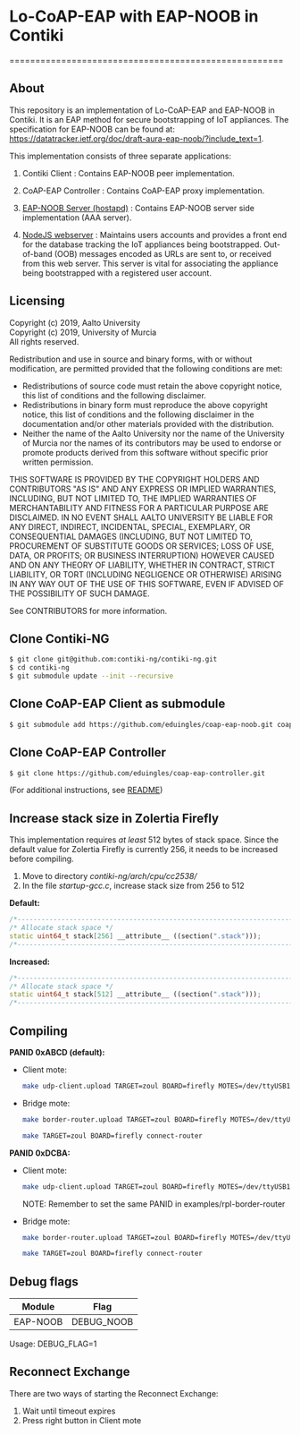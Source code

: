 # Lo-CoAP-EAP with EAP-NOOB in Contiki
=====================================================

About
-----

This repository is an implementation of Lo-CoAP-EAP and EAP-NOOB in Contiki. It is an EAP method for secure bootstrapping of IoT appliances. The specification for EAP-NOOB can be found at: https://datatracker.ietf.org/doc/draft-aura-eap-noob/?include_text=1.

This implementation consists of three separate applications:

1. Contiki Client : Contains EAP-NOOB peer implementation.

2. CoAP-EAP Controller :  Contains CoAP-EAP proxy implementation.

3. [EAP-NOOB Server (hostapd)](https://github.com/tuomaura/eap-noob/tree/master/hostapd-2.6) : Contains EAP-NOOB server side implementation (AAA server).

4. [NodeJS webserver](https://github.com/tuomaura/eap-noob/tree/master/nodejs) :  Maintains users accounts and provides a front end for the database tracking the IoT appliances being bootstrapped. Out-of-band (OOB) messages encoded as URLs are sent to, or received from this web server. This server is vital for associating the appliance being bootstrapped with a registered user account.

Licensing
---------
Copyright (c) 2019, Aalto University  
Copyright (c) 2019, University of Murcia  
All rights reserved.

Redistribution and use in source and binary forms, with or without
modification, are permitted provided that the following conditions are met:
- Redistributions of source code must retain the above copyright
  notice, this list of conditions and the following disclaimer.
- Redistributions in binary form must reproduce the above copyright
  notice, this list of conditions and the following disclaimer in the
  documentation and/or other materials provided with the distribution.
- Neither the name of the Aalto University nor the name of the University
  of Murcia nor the names of its contributors may be used to endorse or
  promote products derived from this software without specific prior
  written permission.

THIS SOFTWARE IS PROVIDED BY THE COPYRIGHT HOLDERS AND CONTRIBUTORS "AS IS"
AND ANY EXPRESS OR IMPLIED WARRANTIES, INCLUDING, BUT NOT LIMITED TO, THE
IMPLIED WARRANTIES OF MERCHANTABILITY AND FITNESS FOR A PARTICULAR PURPOSE
ARE DISCLAIMED. IN NO EVENT SHALL AALTO UNIVERSITY BE LIABLE FOR ANY
DIRECT, INDIRECT, INCIDENTAL, SPECIAL, EXEMPLARY, OR CONSEQUENTIAL DAMAGES
(INCLUDING, BUT NOT LIMITED TO, PROCUREMENT OF SUBSTITUTE GOODS OR SERVICES;
LOSS OF USE, DATA, OR PROFITS; OR BUSINESS INTERRUPTION) HOWEVER CAUSED AND
ON ANY THEORY OF LIABILITY, WHETHER IN CONTRACT, STRICT LIABILITY, OR TORT
(INCLUDING NEGLIGENCE OR OTHERWISE) ARISING IN ANY WAY OUT OF THE USE OF
THIS SOFTWARE, EVEN IF ADVISED OF THE POSSIBILITY OF SUCH DAMAGE.

See CONTRIBUTORS for more information.

## Clone Contiki-NG

```bash
$ git clone git@github.com:contiki-ng/contiki-ng.git
$ cd contiki-ng
$ git submodule update --init --recursive
```

## Clone CoAP-EAP Client as submodule

```bash
$ git submodule add https://github.com/eduingles/coap-eap-noob.git coap-eap-noob
```

## Clone CoAP-EAP Controller
```bash
$ git clone https://github.com/eduingles/coap-eap-controller.git
```

(For additional instructions, see [README](https://github.com/eduingles/coap-eap-controller))

## Increase stack size in Zolertia Firefly
This implementation requires _at least_ 512 bytes of stack space. Since the
default value for Zolertia Firefly is currently 256, it needs to be increased
before compiling.

1. Move to directory _contiki-ng/arch/cpu/cc2538/_
2. In the file _startup-gcc.c_, increase stack size from 256 to 512

__Default:__
```C++
/*---------------------------------------------------------------------------*/
/* Allocate stack space */
static uint64_t stack[256] __attribute__ ((section(".stack")));
/*---------------------------------------------------------------------------*/
```

__Increased:__
```C++
/*---------------------------------------------------------------------------*/
/* Allocate stack space */
static uint64_t stack[512] __attribute__ ((section(".stack")));
/*---------------------------------------------------------------------------
```

## Compiling

__PANID 0xABCD (default):__
- Client mote:
    ```bash
    make udp-client.upload TARGET=zoul BOARD=firefly MOTES=/dev/ttyUSB1 login
    ```

- Bridge mote:
    ```bash
    make border-router.upload TARGET=zoul BOARD=firefly MOTES=/dev/ttyUSB0
    ```

    ```bash
    make TARGET=zoul BOARD=firefly connect-router
    ```

__PANID 0xDCBA:__
- Client mote:
    ```bash
    make udp-client.upload TARGET=zoul BOARD=firefly MOTES=/dev/ttyUSB1 MAKE_ALTERNATIVE_PANID=1 WERROR=0 login
    ```
    NOTE: Remember to set the same PANID in examples/rpl-border-router

- Bridge mote:
    ```bash
    make border-router.upload TARGET=zoul BOARD=firefly MOTES=/dev/ttyUSB0
    ```

    ```bash
    make TARGET=zoul BOARD=firefly connect-router
    ```

## Debug flags

| Module        | Flag          |
| ------------- | ------------- |
| EAP-NOOB      | DEBUG_NOOB    |

Usage: DEBUG_FLAG=1

## Reconnect Exchange
There are two ways of starting the Reconnect Exchange:

1. Wait until timeout expires
2. Press right button in Client mote
